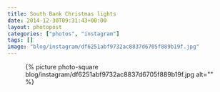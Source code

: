 ```yaml
---
title: South Bank Christmas lights
date: 2014-12-30T09:31:43+00:00
layout: photopost
categories: ["photos", "instagram"]
tags: []
image: "blog/instagram/df6251abf9732ac8837d6705f889b19f.jpg"
---
```


<figure class="photo photo--square">
  {% picture photo-square blog/instagram/df6251abf9732ac8837d6705f889b19f.jpg alt="" %}
</figure>


